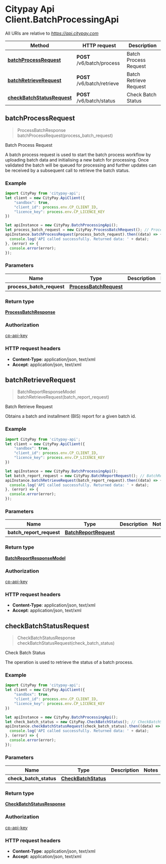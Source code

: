 # Citypay Api Client.BatchProcessingApi

All URIs are relative to *https://api.citypay.com*

Method | HTTP request | Description
------------- | ------------- | -------------
[**batchProcessRequest**](BatchProcessingApi.md#batchProcessRequest) | **POST** /v6/batch/process | Batch Process Request
[**batchRetrieveRequest**](BatchProcessingApi.md#batchRetrieveRequest) | **POST** /v6/batch/retrieve | Batch Retrieve Request
[**checkBatchStatusRequest**](BatchProcessingApi.md#checkBatchStatusRequest) | **POST** /v6/batch/status | Check Batch Status



## batchProcessRequest

> ProcessBatchResponse batchProcessRequest(process_batch_request)

Batch Process Request

A batch process request is used to start the batch process workflow by uploading batch data and initialising a new batch for processing. Once validated the batch will be queued for processing and further updates can be received by a subsequent call to retrieve the batch status. 

### Example

```javascript
import CityPay from 'citypay-api';
let client = new CityPay.ApiClient({
    "sandbox": true,
    "client_id": process.env.CP_CLIENT_ID,
    "licence_key": process.env.CP_LICENCE_KEY
})

let apiInstance = new CityPay.BatchProcessingApi();
let process_batch_request = new CityPay.ProcessBatchRequest(); // ProcessBatchRequest | 
apiInstance.batchProcessRequest(process_batch_request).then((data) => {
  console.log('API called successfully. Returned data: ' + data);
}, (error) => {
  console.error(error);
});

```

### Parameters


Name | Type | Description  | Notes
------------- | ------------- | ------------- | -------------
 **process_batch_request** | [**ProcessBatchRequest**](ProcessBatchRequest.md)|  | 

### Return type

[**ProcessBatchResponse**](ProcessBatchResponse.md)

### Authorization

[cp-api-key](../README.md#cp-api-key)

### HTTP request headers

- **Content-Type**: application/json, text/xml
- **Accept**: application/json, text/xml


## batchRetrieveRequest

> BatchReportResponseModel batchRetrieveRequest(batch_report_request)

Batch Retrieve Request

Obtains a batch and installment (BIS) report for a given batch id.

### Example

```javascript
import CityPay from 'citypay-api';
let client = new CityPay.ApiClient({
    "sandbox": true,
    "client_id": process.env.CP_CLIENT_ID,
    "licence_key": process.env.CP_LICENCE_KEY
})

let apiInstance = new CityPay.BatchProcessingApi();
let batch_report_request = new CityPay.BatchReportRequest(); // BatchReportRequest | 
apiInstance.batchRetrieveRequest(batch_report_request).then((data) => {
  console.log('API called successfully. Returned data: ' + data);
}, (error) => {
  console.error(error);
});

```

### Parameters


Name | Type | Description  | Notes
------------- | ------------- | ------------- | -------------
 **batch_report_request** | [**BatchReportRequest**](BatchReportRequest.md)|  | 

### Return type

[**BatchReportResponseModel**](BatchReportResponseModel.md)

### Authorization

[cp-api-key](../README.md#cp-api-key)

### HTTP request headers

- **Content-Type**: application/json, text/xml
- **Accept**: application/json, text/xml


## checkBatchStatusRequest

> CheckBatchStatusResponse checkBatchStatusRequest(check_batch_status)

Check Batch Status

The operation is used to retrieve the status of a batch process.

### Example

```javascript
import CityPay from 'citypay-api';
let client = new CityPay.ApiClient({
    "sandbox": true,
    "client_id": process.env.CP_CLIENT_ID,
    "licence_key": process.env.CP_LICENCE_KEY
})

let apiInstance = new CityPay.BatchProcessingApi();
let check_batch_status = new CityPay.CheckBatchStatus(); // CheckBatchStatus | 
apiInstance.checkBatchStatusRequest(check_batch_status).then((data) => {
  console.log('API called successfully. Returned data: ' + data);
}, (error) => {
  console.error(error);
});

```

### Parameters


Name | Type | Description  | Notes
------------- | ------------- | ------------- | -------------
 **check_batch_status** | [**CheckBatchStatus**](CheckBatchStatus.md)|  | 

### Return type

[**CheckBatchStatusResponse**](CheckBatchStatusResponse.md)

### Authorization

[cp-api-key](../README.md#cp-api-key)

### HTTP request headers

- **Content-Type**: application/json, text/xml
- **Accept**: application/json, text/xml

